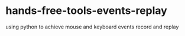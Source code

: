 # hands-free-tools-events-replay
using python to achieve mouse and keyboard events record and replay 

